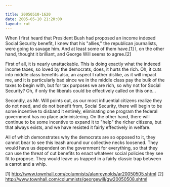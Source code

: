 ```yaml
---

title: 20050510-1620
date: 2005-05-10 21:20:00
layout: rut
---
```


<p>When I first heard that President Bush had proposed an income
indexed Social Security benefit, I knew that his "allies," the
republican journalists, were going to savage him.  And at least
some of them have.[1] I, on the other hand, thought it brilliant,
and George Will seems to agree.[2]</p>

<p>First of all, it is nearly unattackable.  This is doing exactly
what the indexed income taxes, so loved by the democrats, does,
it hurts the rich.  Oh, it cuts into middle class benefits also,
an aspect I rather dislike, as it will impact me, and it is
particularly bad since we in the middle class pay the bulk of the
taxes to begin with, but for tax purposes we are rich, so why not
for Social Security?  Oh, if only the liberals could be effectively
called on this one&#x2026;</p>

<p>Secondly, as Mr. Will points out, as our most influential
citizens realize they do not need, and do not benefit from,
Social Security, there will begin to be some incentive to disband
it entirely, eliminating one program the federal government has
no place administering.  On the other hand, there will continue
to be some incentive to expand it to "help" the richer citizens,
but that always exists, and we have resisted it fairly effectively
in welfare.</p>

<p>All of which demonstrates why the democrats are so opposed
to it, they cannot bear to see this leash around our collective
necks loosened.  They would have us dependent on the government for
everything, so that they can use the threat of cut benefits to enact
whatever social policies they see fit to propose.  They would leave
us trapped in a fairly classic trap between a carrot and a whip.</p>

[1] http://www.townhall.com/columnists/alanreynolds/ar20050505.shtml
[2] http://www.townhall.com/columnists/georgewill/gw20050508.shtml

